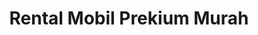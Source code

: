 ---
# https://vitepress.dev/reference/default-theme-home-page
layout: home
title: Rental Mobil Prekium Murah

hero:
  name: "Terima Kasih"
  text: "Rental Mobil Wiratama di Solo"
  tagline: Sewa mobil dengan layanan yang bersahabat di Solo
  actions:
    - theme: brand
      text: Info Lanjut
      link: https://wa.me/6282137339589?text=.id:Mohon%20info%20

---